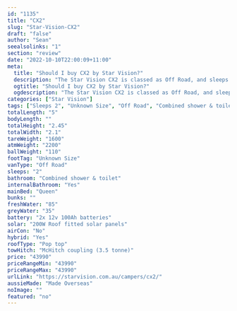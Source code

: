```yaml
---
id: "1135"
title: "CX2"
slug: "Star-Vision-CX2"
draft: "false"
author: "Sean"
seealsolinks: "1"
section: "review"
date: "2022-10-10T22:00:09+11:00"
meta:
  title: "Should I buy CX2 by Star Vision?"
  description: "The Star Vision CX2 is classed as Off Road, and sleeps 2 people. It is Made Overseas and comes in at Unknown Size. It generally has Combined shower & toilet."
  ogtitle: "Should I buy CX2 by Star Vision?"
  ogdescription: "The Star Vision CX2 is classed as Off Road, and sleeps 2 people. It is Made Overseas and comes in at Unknown Size. It generally has Combined shower & toilet."
categories: ["Star Vision"]
tags: ["Sleeps 2", "Unknown Size", "Off Road", "Combined shower & toilet", "Pop top", "Under 50k", "Made Overseas"]
totalLength: "5"
bodyLength: ""
totalHeight: "2.45"
totalWidth: "2.1"
tareWeight: "1600"
atmWeight: "2200"
ballWeight: "110"
footTag: "Unknown Size"
vanType: "Off Road"
sleeps: "2"
bathroom: "Combined shower & toilet"
internalBathroom: "Yes"
mainBed: "Queen"
bunks: ""
freshWater: "85"
greyWater: "35"
battery: "2x 12v 100Ah batteries"
solar: "200W Roof fitted solar panels"
airCon: "No"
hybrid: "Yes"
roofType: "Pop top"
towHitch: "McHitch coupling (3.5 tonne)"
price: "43990"
priceRangeMin: "43990"
priceRangeMax: "43990"
urlLink: "https://starvision.com.au/campers/cx2/"
aussieMade: "Made Overseas"
noImage: ""
featured: "no"
---
```

